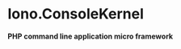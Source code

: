 Iono.ConsoleKernel
=====================================
**PHP command line application micro framework**  

